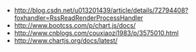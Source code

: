 
* http://blog.csdn.net/u013201439/article/details/72794408?foxhandler=RssReadRenderProcessHandler
* http://www.bootcss.com/p/chart.js/docs/
* http://www.cnblogs.com/couxiaozi1983/p/3575010.html
* http://www.chartjs.org/docs/latest/
